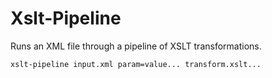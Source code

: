 # Xslt-Pipeline

Runs an XML file through a pipeline of XSLT transformations.

```shell
xslt-pipeline input.xml param=value... transform.xslt...
```
